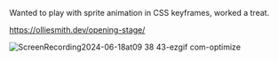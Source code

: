 Wanted to play with sprite animation in CSS keyframes, worked a treat. 

https://olliesmith.dev/opening-stage/

![ScreenRecording2024-06-18at09 38 43-ezgif com-optimize](https://github.com/electricdreammachine/opening-stage/assets/42078169/5b0ed0a9-4cae-449a-bf31-3ae7c9c0f80b)
